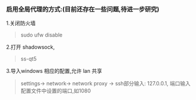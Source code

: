 

### 启用全局代理的方式:(目前还存在一些问题,待进一步研究)

1.关闭防火墙
> sudo ufw disable

2.打开 shadowsock,

> ss-qt5

3.导入windows 相应的配置,允许 lan 共享

> settings-> network-> network proxy -> ssh部分输入: 127.0.0.1, 端口输入配置文件中设置的端口,如1080